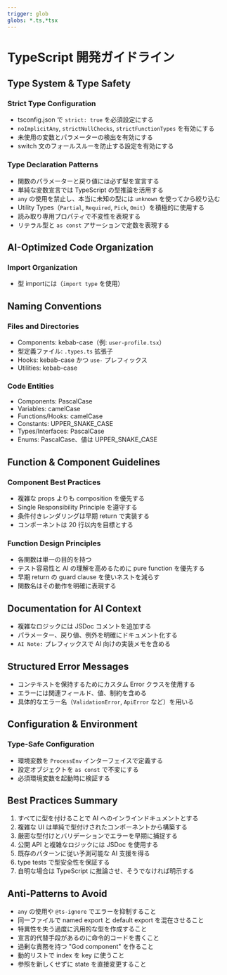 ```yaml
---
trigger: glob
globs: *.ts,*tsx
---
```


# TypeScript 開発ガイドライン

## Type System & Type Safety

### Strict Type Configuration

- tsconfig.json で `strict: true` を必須設定にする
- `noImplicitAny`, `strictNullChecks`, `strictFunctionTypes` を有効にする
- 未使用の変数とパラメーターの検出を有効にする
- switch 文のフォールスルーを防止する設定を有効にする

### Type Declaration Patterns

- 関数のパラメーターと戻り値には必ず型を宣言する
- 単純な変数宣言では TypeScript の型推論を活用する
- `any` の使用を禁止し、本当に未知の型には `unknown` を使ってから絞り込む
- Utility Types（`Partial`, `Required`, `Pick`, `Omit`）を積極的に使用する
- 読み取り専用プロパティで不変性を表現する
- リテラル型と `as const` アサーションで定数を表現する

## AI-Optimized Code Organization

### Import Organization

- 型 importには（`import type` を使用）

## Naming Conventions

### Files and Directories

- Components: kebab-case（例: `user-profile.tsx`）
- 型定義ファイル: `.types.ts` 拡張子
- Hooks: kebab-case かつ `use-` プレフィックス
- Utilities: kebab-case

### Code Entities

- Components: PascalCase
- Variables: camelCase
- Functions/Hooks: camelCase
- Constants: UPPER_SNAKE_CASE
- Types/Interfaces: PascalCase
- Enums: PascalCase、値は UPPER_SNAKE_CASE

## Function & Component Guidelines

### Component Best Practices

- 複雑な props よりも composition を優先する
- Single Responsibility Principle を遵守する
- 条件付きレンダリングは早期 return で実装する
- コンポーネントは 20 行以内を目標とする

### Function Design Principles

- 各関数は単一の目的を持つ
- テスト容易性と AI の理解を高めるために pure function を優先する
- 早期 return の guard clause を使いネストを減らす
- 関数名はその動作を明確に表現する

## Documentation for AI Context

- 複雑なロジックには JSDoc コメントを追加する
- パラメーター、戻り値、例外を明確にドキュメント化する
- `AI Note:` プレフィックスで AI 向けの実装メモを含める

## Structured Error Messages

- コンテキストを保持するためにカスタム Error クラスを使用する
- エラーには関連フィールド、値、制約を含める
- 具体的なエラー名（`ValidationError`, `ApiError` など）を用いる

## Configuration & Environment

### Type-Safe Configuration

- 環境変数を `ProcessEnv` インターフェイスで定義する
- 設定オブジェクトを `as const` で不変にする
- 必須環境変数を起動時に検証する

## Best Practices Summary

1. すべてに型を付けることで AI へのインラインドキュメントとする
2. 複雑な UI は単純で型付けされたコンポーネントから構築する
3. 厳密な型付けとバリデーションでエラーを早期に捕捉する
4. 公開 API と複雑なロジックには JSDoc を使用する
5. 既存のパターンに従い予測可能な AI 支援を得る
6. type tests で型安全性を保証する
7. 自明な場合は TypeScript に推論させ、そうでなければ明示する

## Anti-Patterns to Avoid

- `any` の使用や `@ts-ignore` でエラーを抑制すること
- 同一ファイルで named export と default export を混在させること
- 特異性を失う過度に汎用的な型を作成すること
- 宣言的代替手段があるのに命令的コードを書くこと
- 過剰な責務を持つ "God component" を作ること
- 動的リストで index を key に使うこと
- 参照を新しくせずに state を直接変更すること